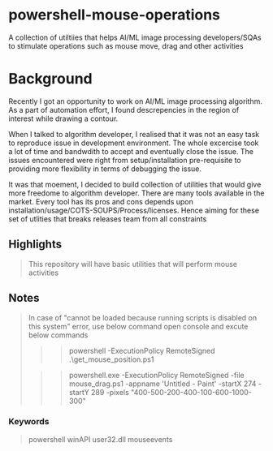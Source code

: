 # powershell-mouse-operations

A collection of utiltiies that helps AI/ML image processing developers/SQAs to stimulate operations such as mouse move, drag and other activities

# Background

Recently I got an opportunity to work on AI/ML image processing algorithm. As a part of automation effort, I found descrepencies in the region of interest while drawing a contour. 

When I talked to algorithm developer, I realised that it was not an easy task to reproduce issue in development environment. The whole excercise took a lot of time and bandwdith to accept and eventually close the issue. The issues encountered were right from  setup/installation pre-requisite to providing more flexibility in terms of debugging the issue.

It was that moement, I decided to build collection of utilities that would give more freedome to algorithm developer. There are many tools available in the market. Every tool has its pros and cons depends upon installation/usage/COTS-SOUPS/Process/licenses. Hence aiming for these set of utlities that breaks releases team from all constraints

## Highlights
> This repository will have basic utilities that will perform mouse activities

## Notes
> In case of "cannot be loaded because running scripts is disabled on this system" error, use below command
> open console and excute below commands
> >> powershell -ExecutionPolicy RemoteSigned .\get_mouse_position.ps1
>
> >> powershell.exe  -ExecutionPolicy RemoteSigned -file mouse_drag.ps1 -appname 'Untitled - Paint' -startX 274 -startY 289 -pixels  "400-500-200-400-100-600-1000-300"

### Keywords
> powershell winAPI user32.dll mouseevents
